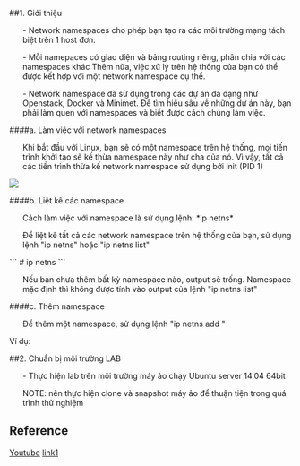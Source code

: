 ﻿##1. Giới thiệu
<ul> - Network namespaces cho phép bạn tạo ra các môi trường mạng tách biệt trên 1 host đơn. </ul>
<ul> - Mỗi namepaces có giao diện và bảng routing riêng, phân chia với các namespaces khác
Thêm nữa, việc xử lý trên hệ thống của bạn có thể được kết hợp với một network namespace cụ thể. </ul>
<ul> - Network namespace đã sử dụng trong các dự án đa dạng như Openstack, Docker và Minimet. 
Để tìm hiểu sâu về những dự án này, bạn phải làm quen với namespaces và biết được cách chúng làm việc. </ul>

####a. Làm việc với network namespaces
<ul> Khi bắt đầu với Linux, bạn sẽ có một namespace trên hệ thống, mọi tiến trình khởi tạo sẽ kế thừa namespace này như cha của nó. Vì vậy, tất cả các tiền trình thừa kế network namespace sử dụng bởi init (PID 1)  </ul>

<img src="http://i0.wp.com/abregman.com/wp-content/uploads/2016/09/namespace_level1.jpg">

####b. Liệt kê các namespace
<ul> Cách làm việc với namespace là sử dụng lệnh: *ip netns* </ul>
<ul> Để liệt kê tất cả các network namespace trên hệ thống của bạn, sử dụng lệnh "ip netns" hoặc "ip netns list" </ul>
```
# ip netns
```
<ul> Nếu bạn chưa thêm bất kỳ namespace nào, output sẽ trống. Namespace mặc định thì không được tính vào output của lệnh "ip netns list" </ul>

####c. Thêm namespace
<ul> Để thêm một namespace, sử dụng lệnh "ip netns add <name>" </ul>

Ví dụ:

##2. Chuẩn bị môi trường LAB
<ul> - Thực hiện lab trên môi trường máy ảo chạy Ubuntu server 14.04 64bit </ul>
<ul> NOTE: nên thực hiện clone và snapshot máy ảo để thuận tiện trong quá trình thử nghiệm </ul>


## Reference
[Youtube](https://www.youtube.com/watch?v=_WgUwUf1d34)
[link1](http://abregman.com/2016/09/29/linux-network-namespace/)
